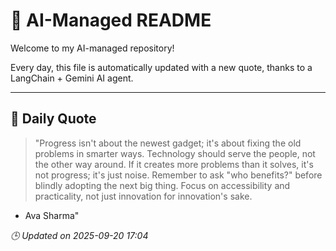 # 🧠 AI-Managed README

Welcome to my AI-managed repository!

Every day, this file is automatically updated with a new quote, thanks to a LangChain + Gemini AI agent.

---

## 📅 Daily Quote

> "Progress isn't about the newest gadget; it's about fixing the old problems in smarter ways. Technology should serve the people, not the other way around. If it creates more problems than it solves, it's not progress; it's just noise. Remember to ask "who benefits?" before blindly adopting the next big thing. Focus on accessibility and practicality, not just innovation for innovation's sake.

- Ava Sharma"

*🕒 Updated on 2025-09-20 17:04*